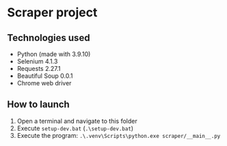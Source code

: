 # Scraper project

## Technologies used

- Python (made with 3.9.10)
- Selenium 4.1.3
- Requests 2.27.1
- Beautiful Soup 0.0.1
- Chrome web driver

## How to launch

1. Open a terminal and navigate to this folder
2. Execute `setup-dev.bat` (`.\setup-dev.bat`)
3. Execute the program: `.\.venv\Scripts\python.exe scraper/__main__.py`
